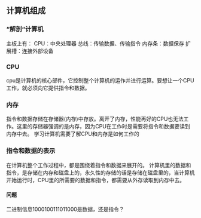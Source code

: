 ## 计算机组成
### “解剖“计算机
  主板上有：
    CPU：中央处理器
    总线：传输数据、传输指令
    内存条：数据保存
    扩展槽：连接外部设备

### CPU
  cpu是计算机的核心部件，它控制整个计算机的运作并进行运算。要想让一个CPU工作，就必须向它提供指令和数据。
### 内存
  指令和数据存储在存储器(内存)中存放。离开了内存，性能再好的CPU也无法工作。这里的存储器强调的是内存，因为CPU在工作时是需要将指令和数据要读到内存中去。
  学习计算机需要了解CPU和内存是如何工作的
### 指令和数据的表示
  在计算机整个工作过程中，都是围绕着指令和数据来展开的。
  计算机里的数据和指令，是存储在内存和磁盘上的，永久性的存储的话是存储在磁盘里的，当计算机开始运行时，CPU里的所需要的数据和指令，都需要从外存读取到内存中去。
  #### 问题
  二进制信息1000100111011000是数据，还是指令？
